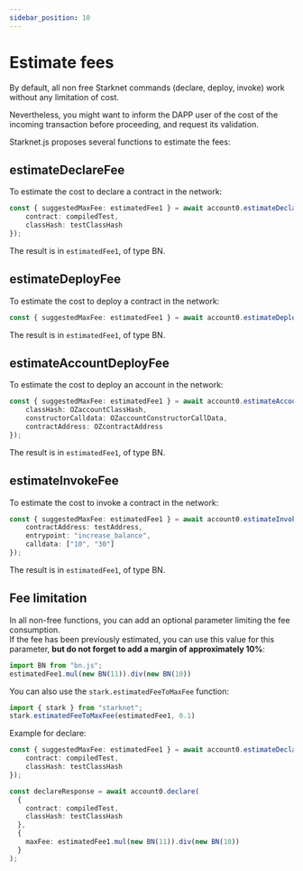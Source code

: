 ```yaml
---
sidebar_position: 10
---
```


# Estimate fees

By default, all non free Starknet commands (declare, deploy, invoke) work without any limitation of cost.

Nevertheless, you might want to inform the DAPP user of the cost of the incoming transaction before proceeding, and request its validation.

Starknet.js proposes several functions to estimate the fees:

## estimateDeclareFee

To estimate the cost to declare a contract in the network:

```typescript
const { suggestedMaxFee: estimatedFee1 } = await account0.estimateDeclareFee({
	contract: compiledTest,
	classHash: testClassHash
});
```

The result is in `estimatedFee1`, of type BN.

## estimateDeployFee

To estimate the cost to deploy a contract in the network:

```typescript
const { suggestedMaxFee: estimatedFee1 } = await account0.estimateDeployFee({ classHash: testClassHash });
```

The result is in `estimatedFee1`, of type BN.

## estimateAccountDeployFee

To estimate the cost to deploy an account in the network:

```typescript
const { suggestedMaxFee: estimatedFee1 } = await account0.estimateAccountDeployFee({
	classHash: OZaccountClassHash,
	constructorCalldata: OZaccountConstructorCallData,
	contractAddress: OZcontractAddress
});
```

The result is in `estimatedFee1`, of type BN.

## estimateInvokeFee

To estimate the cost to invoke a contract in the network:

```typescript
const { suggestedMaxFee: estimatedFee1 } = await account0.estimateInvokeFee({
	contractAddress: testAddress,
	entrypoint: "increase_balance",
	calldata: ["10", "30"]
});
```

The result is in `estimatedFee1`, of type BN.

## Fee limitation

In all non-free functions, you can add an optional parameter limiting the fee consumption.  
If the fee has been previously estimated, you can use this value for this parameter, **but do not forget to add a margin of approximately 10%**:

```typescript
import BN from "bn.js";
estimatedFee1.mul(new BN(11)).div(new BN(10))
```

You can also use the `stark.estimatedFeeToMaxFee` function:

```typescript
import { stark } from "starknet";
stark.estimatedFeeToMaxFee(estimatedFee1, 0.1)
```

Example for declare:

```typescript
const { suggestedMaxFee: estimatedFee1 } = await account0.estimateDeclareFee({
	contract: compiledTest,
	classHash: testClassHash
});

const declareResponse = await account0.declare(
  {
    contract: compiledTest,
    classHash: testClassHash
  },
  {
    maxFee: estimatedFee1.mul(new BN(11)).div(new BN(10))
  }
);
```

